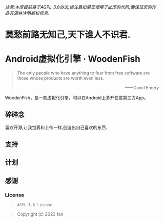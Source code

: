 ###### 注意:本库目前基于AGPL-3.0协议,请注意如果您使用了此库的代码,要保证您的作品开源并注明版权信息.


# 莫愁前路无知己,天下谁人不识君.


# Android虚拟化引擎 · WoodenFish

> The only people who have anything to fear from free software are those whose products are worth even less. 
>
> <p align="right">——David Emery</p>

WoodenFish，是一款虚拟化引擎，可以在Android上多开任意第三方App。



## 碎碎念

喜欢开源,让我觉着和上帝一样,创造出自己喜欢的东西.



## 支持




## 计划


## 感谢



### License

> ```
> AGPL-3.0 license
> ```

>Copyright (c) 2023 fan
